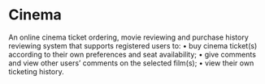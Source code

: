 # Cinema
An online cinema ticket ordering, movie reviewing and purchase history reviewing system that supports registered users to:
• buy cinema ticket(s) according to their own preferences and seat availability;
• give comments and view other users’ comments on the selected film(s);
• view their own ticketing history.

